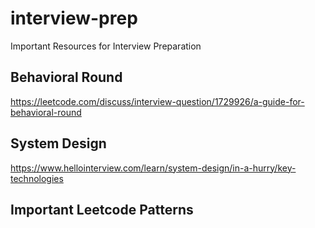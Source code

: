 # interview-prep
Important Resources for Interview Preparation

## Behavioral Round

https://leetcode.com/discuss/interview-question/1729926/a-guide-for-behavioral-round

## System Design

https://www.hellointerview.com/learn/system-design/in-a-hurry/key-technologies

## Important Leetcode Patterns


